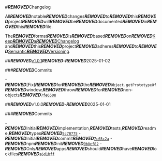 #***REMOVED***Changelog

All***REMOVED***notable***REMOVED***changes***REMOVED***to***REMOVED***this***REMOVED***project***REMOVED***will***REMOVED***be***REMOVED***documented***REMOVED***in***REMOVED***this***REMOVED***file.

The***REMOVED***format***REMOVED***is***REMOVED***based***REMOVED***on***REMOVED***[Keep***REMOVED***a***REMOVED***Changelog](https://keepachangelog.com/en/1.0.0/)
and***REMOVED***this***REMOVED***project***REMOVED***adheres***REMOVED***to***REMOVED***[Semantic***REMOVED***Versioning](https://semver.org/spec/v2.0.0.html).

##***REMOVED***[v1.0.1](https://github.com/ljharb/get-proto/compare/v1.0.0...v1.0.1)***REMOVED***-***REMOVED***2025-01-02

###***REMOVED***Commits

-***REMOVED***[Fix]***REMOVED***for***REMOVED***the***REMOVED***`Object.getPrototypeOf`***REMOVED***window,***REMOVED***throw***REMOVED***for***REMOVED***non-objects***REMOVED***[`7fe6508`](https://github.com/ljharb/get-proto/commit/7fe6508b71419ebe1976bedb86001d1feaeaa49a)

##***REMOVED***v1.0.0***REMOVED***-***REMOVED***2025-01-01

###***REMOVED***Commits

-***REMOVED***Initial***REMOVED***implementation,***REMOVED***tests,***REMOVED***readme,***REMOVED***types***REMOVED***[`5c70775`](https://github.com/ljharb/get-proto/commit/5c707751e81c3deeb2cf980d185fc7fd43611415)
-***REMOVED***Initial***REMOVED***commit***REMOVED***[`7c65c2a`](https://github.com/ljharb/get-proto/commit/7c65c2ad4e33d5dae2f219ebe1a046ae2256972c)
-***REMOVED***npm***REMOVED***init***REMOVED***[`0b8cf82`](https://github.com/ljharb/get-proto/commit/0b8cf824c9634e4a34ef7dd2a2cdc5be6ac79518)
-***REMOVED***Only***REMOVED***apps***REMOVED***should***REMOVED***have***REMOVED***lockfiles***REMOVED***[`a6d1bff`](https://github.com/ljharb/get-proto/commit/a6d1bffc364f5828377cea7194558b2dbef7aea2)
